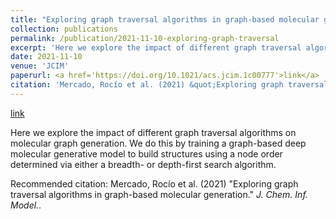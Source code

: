 ```yaml
---
title: "Exploring graph traversal algorithms in graph-based molecular generation"
collection: publications
permalink: /publication/2021-11-10-exploring-graph-traversal
excerpt: 'Here we explore the impact of different graph traversal algorithms on molecular graph generation. We do this by training a graph-based deep molecular generative model to build structures using a node order determined via either a breadth- or depth-first search algorithm.'
date: 2021-11-10
venue: 'JCIM'
paperurl: <a href='https://doi.org/10.1021/acs.jcim.1c00777'>link</a>
citation: 'Mercado, Rocío et al. (2021) &quot;Exploring graph traversal algorithms in graph-based molecular generation.&quot; <i>J. Chem. Inf. Model.</i>.'
---
```


<a href='https://doi.org/10.1021/acs.jcim.1c00777'>link</a>

Here we explore the impact of different graph traversal algorithms on molecular graph generation. We do this by training a graph-based deep molecular generative model to build structures using a node order determined via either a breadth- or depth-first search algorithm.

Recommended citation: Mercado, Rocío et al. (2021) "Exploring graph traversal algorithms in graph-based molecular generation." <i>J. Chem. Inf. Model.</i>.